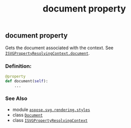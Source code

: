 ﻿---
title: document property
second_title: Aspose.SVG for Python via .NET API References
description: 
type: docs
weight: 60
url: /python-net/aspose.svg.rendering.styles/isvgpropertyresolvingcontext/document/
is_root: false
---

## document property


Gets the document associated with the context. See [`ISVGPropertyResolvingContext.document`](/svg/python-net/aspose.svg.rendering.styles/isvgpropertyresolvingcontext#document).
### Definition:
```python
@property
def document(self):
    ...
```

### See Also
* module [`aspose.svg.rendering.styles`](../../)
* class [`Document`](/svg/python-net/aspose.svg.dom/document)
* class [`ISVGPropertyResolvingContext`](/svg/python-net/aspose.svg.rendering.styles/isvgpropertyresolvingcontext)
